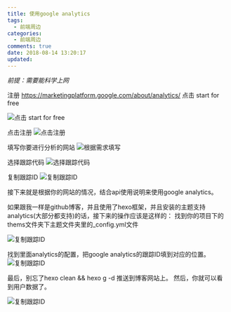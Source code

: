 ```yaml
---
title: 使用google analytics
tags:
  - 前端周边
categories:
  - 前端周边
comments: true
date: 2018-08-14 13:20:17
updated:
---
```

*前提：需要能科学上网*

注册
https://marketingplatform.google.com/about/analytics/
点击 start for free

![点击 start for free](/clipboard.png '点击 start for free')

点击注册
![](/clipboard2.png '点击注册')

填写你要进行分析的网站
![](/clipboard3.png '根据需求填写')

选择跟踪代码
![](/clipboard4.png '选择跟踪代码')

复制跟踪ID
![](/clipboard5.png '复制跟踪ID')

接下来就是根据你的网站的情况，结合api使用说明来使用google analytics。

如果跟我一样是github博客，并且使用了hexo框架，并且安装的主题支持analytics(大部分都支持)的话，接下来的操作应该是这样的：
找到你的项目下的thems文件夹下主题文件夹里的_config.yml文件

![](/clipboard6.png '复制跟踪ID')

找到里面analytics的配置，把google analytics的跟踪ID填到对应的位置。
![](/clipboard7.png '复制跟踪ID')

最后，别忘了hexo clean && hexo g -d 推送到博客网站上。
然后，你就可以看到用户数据了。

![](/clipboard8.png '复制跟踪ID')







